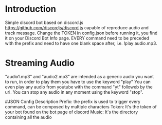 # Introduction
Simple discord bot based on discord.js https://github.com/discordjs/discord.js capable of reproduce audio and track message.
Change the TOKEN in config.json before running it, you find it on your Discord Bot Info page.
EVERY command need to be preceded with the prefix and need to have one blank space after, i.e. !play audio.mp3.

# Streaming Audio
"audio1.mp3" and "audio2.mp3" are intended as a generic audio you want to run, in order to play them you have to use the keyword "play"
You can even play any audio from youtube with the command "yt" followeb by the url.
You can stop any audio in any moment using the keyword "stop".


#JSON Config Description
Prefix: the prefix is used to trigger every command, can be composed by multiple characters
Token: It's the token of your bot found on the bot page of discord
Music: It's the directory containing all the audio